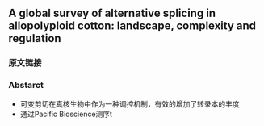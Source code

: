 ## A global survey of alternative splicing in allopolyploid cotton: landscape, complexity and regulation 
###  原文链接



### Abstarct

+ 可变剪切在真核生物中作为一种调控机制，有效的增加了转录本的丰度
+ 通过Pacific Bioscience测序t

